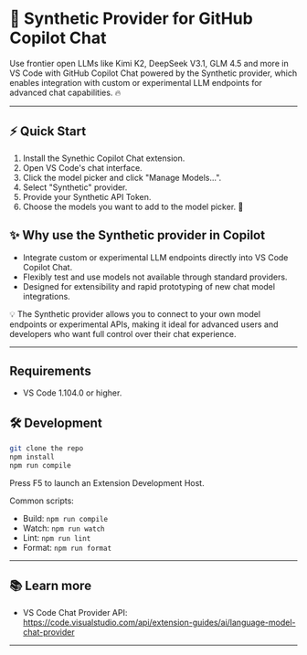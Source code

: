 # 🤗 Synthetic Provider for GitHub Copilot Chat

Use frontier open LLMs like Kimi K2, DeepSeek V3.1, GLM 4.5 and more in VS Code with GitHub Copilot Chat powered by the Synthetic provider, which enables integration with custom or experimental LLM endpoints for advanced chat capabilities. 🔥

---

## ⚡ Quick Start
1. Install the Synethic Copilot Chat extension.
2. Open VS Code's chat interface.
3. Click the model picker and click "Manage Models...".
4. Select "Synthetic" provider.
5. Provide your Synthetic API Token.
6. Choose the models you want to add to the model picker. 🥳

## ✨ Why use the Synthetic provider in Copilot
* Integrate custom or experimental LLM endpoints directly into VS Code Copilot Chat.
* Flexibly test and use models not available through standard providers.
* Designed for extensibility and rapid prototyping of new chat model integrations.

💡 The Synthetic provider allows you to connect to your own model endpoints or experimental APIs, making it ideal for advanced users and developers who want full control over their chat experience.

---

## Requirements
* VS Code 1.104.0 or higher.

## 🛠️ Development
```bash
git clone the repo
npm install
npm run compile
```
Press F5 to launch an Extension Development Host.

Common scripts:
* Build: `npm run compile`
* Watch: `npm run watch`
* Lint: `npm run lint`
* Format: `npm run format`

---

## 📚 Learn more
* VS Code Chat Provider API: https://code.visualstudio.com/api/extension-guides/ai/language-model-chat-provider

---

